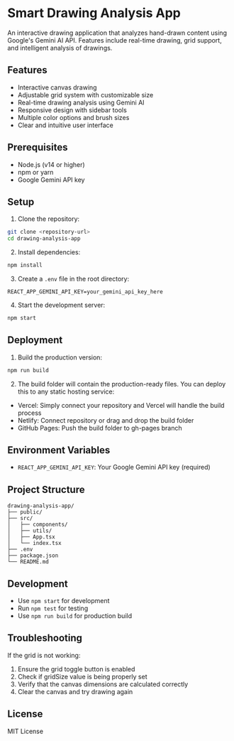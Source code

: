 # Smart Drawing Analysis App

An interactive drawing application that analyzes hand-drawn content using Google's Gemini AI API. Features include real-time drawing, grid support, and intelligent analysis of drawings.

## Features

- Interactive canvas drawing
- Adjustable grid system with customizable size
- Real-time drawing analysis using Gemini AI
- Responsive design with sidebar tools
- Multiple color options and brush sizes
- Clear and intuitive user interface

## Prerequisites

- Node.js (v14 or higher)
- npm or yarn
- Google Gemini API key

## Setup

1. Clone the repository:
```bash
git clone <repository-url>
cd drawing-analysis-app
```

2. Install dependencies:
```bash
npm install
```

3. Create a `.env` file in the root directory:
```env
REACT_APP_GEMINI_API_KEY=your_gemini_api_key_here
```

4. Start the development server:
```bash
npm start
```

## Deployment

1. Build the production version:
```bash
npm run build
```

2. The build folder will contain the production-ready files. You can deploy this to any static hosting service:

- Vercel: Simply connect your repository and Vercel will handle the build process
- Netlify: Connect repository or drag and drop the build folder
- GitHub Pages: Push the build folder to gh-pages branch

## Environment Variables

- `REACT_APP_GEMINI_API_KEY`: Your Google Gemini API key (required)

## Project Structure

```
drawing-analysis-app/
├── public/
├── src/
│   ├── components/
│   ├── utils/
│   ├── App.tsx
│   └── index.tsx
├── .env
├── package.json
└── README.md
```

## Development

- Use `npm start` for development
- Run `npm test` for testing
- Use `npm run build` for production build

## Troubleshooting

If the grid is not working:
1. Ensure the grid toggle button is enabled
2. Check if gridSize value is being properly set
3. Verify that the canvas dimensions are calculated correctly
4. Clear the canvas and try drawing again

## License

MIT License
